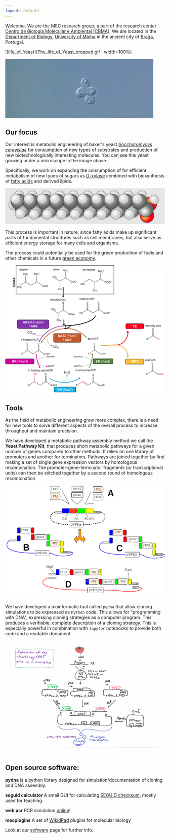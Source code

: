 ```yaml
---
layout: default
---
```


Welcome, We are the MEC research group,
a part of the research center
[Centro de Biologia Molecular e Ambiental (CBMA)](https://www.google.pt/url?sa=t&rct=j&q=&esrc=s&source=web&cd=1&cad=rja&uact=8&ved=0ahUKEwjhgeWevKLLAhUIQBoKHQfcDcAQFggbMAA&url=http%3A%2F%2Fcbma.bio.uminho.pt%2F&usg=AFQjCNERIO6tvOxPHIgk4DaE4Y5LivlEXQ&sig2=8-94NSGguCRjdxnoOm0cYQ&bvm=bv.115339255,d.ZWU).
We are located in the [Department of Biology](https://goo.gl/maps/JyphLrwBYejffwTx5),
[University of Minho](https://www.uminho.pt/EN) in the ancient city of
[Braga](https://en.wikipedia.org/wiki/Braga),
Portugal.

![life_of_Yeast](The_life_of_Yeast_cropped.gif | width=100%)


![life_of_Yeast](The_life_of_Yeast_cropped.gif)

## Our focus

Our interest is metabolic engineering of baker's yeast
[*Saccharomyces cerevisiae*](https://en.wikipedia.org/wiki/Saccharomyces_cerevisiae)
for consumption of new types of substrates and production of new biotechnologically interesting molecules. You can see this yeast growing under a microscope in the image above.


Specifically, we work on expanding the consumption of for efficient metabolism of new types of sugars as
[D-xylose](https://en.wikipedia.org/wiki/Xylose) combined with biosynthesis of
[fatty acids](https://en.wikipedia.org/wiki/Fatty_acid) and derived lipids.


![fa](fa.png)


This process is important in nature, since fatty acids make up significant parts of fundamental structures such as cell membranes, but also serve as efficient energy storage for many cells and organisms.


The process could potentially be used for the green production of fuels
and other chemicals in a future [green economy](https://en.wikipedia.org/wiki/Green_economy).


![fas](fas.png)



## Tools


As the field of metabolic engineering grow more complex, there is a need for new tools to solve
different aspects of the overall process to increase throughput and maintain precision.


We have developed a metabolic pathway assembly method we call the **Yeast Pathway Kit**, that produces short
metabolic pathways for a given number of genes compared to other methods. It relies on one library of promoters
and another for terminators. Pathways are joined together by first making a set of single gene expression vectors by
homologous recombination. The promoter-gene-terminator fragments (or transcriptional units) can then be stitched together by a second round of homologous recombination


![ypk](yeast_pathway_kit_figure.png)



We have developed a bioinformatic tool called `pydna` that allow cloning simulations to be expressed as `Python` code. This allows for "programming with DNA", expressing cloning strategies as a computer program. This produces a verifiable, complete description of a cloning strategy. This is especially powerful in combination with `Jupyter` notebooks to provide both code and a readable document.

![pydna](saat_cloning_animation.gif)



## Open source software:

**pydna** is a python library designed for simulation/documentation of cloning and DNA assembly.

**seguid calculator** A small GUI for calculating [SEGUID checksum](https://www.nature.com/articles/npre.2007.278.1), mostly used for teaching.

**web pcr** PCR simulation [online](http://webpcr.appspot.com)!

**mecplugins** A set of [WikidPad](http://wikidpad.sourceforge.net/) plugins for molecular biology

Look at our [software](software.html) page for further info.
